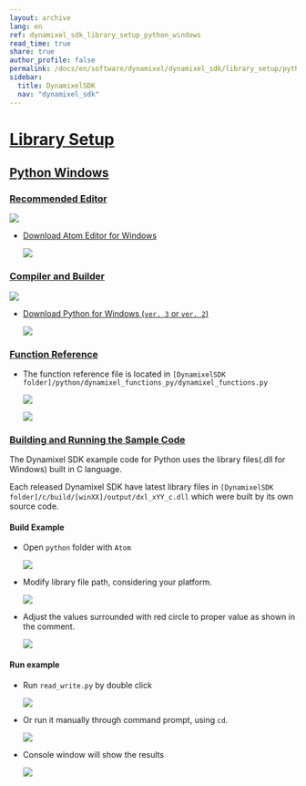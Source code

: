 ```yaml
---
layout: archive
lang: en
ref: dynamixel_sdk_library_setup_python_windows
read_time: true
share: true
author_profile: false
permalink: /docs/en/software/dynamixel/dynamixel_sdk/library_setup/python_windows/
sidebar:
  title: DynamixelSDK
  nav: "dynamixel_sdk"
---
```


<div style="counter-reset: h2 7"></div>
<div style="counter-reset: h1 2"></div>

# [Library Setup](#library-setup)

## [Python Windows](#python-windows)

### [Recommended Editor](#recommended-editor)

![](/assets/images/sw/sdk/dynamixel_sdk/library_setup/python/atom-logo.jpg)

* [Download Atom Editor for Windows](https://atom.io/)

  ![](/assets/images/sw/sdk/dynamixel_sdk/library_setup/python/windows/library_file/a1.png)

### [Compiler and Builder](#compiler-and-builder)

![](/assets/images/sw/sdk/dynamixel_sdk/library_setup/python/python.png)

* [Download Python for Windows (`ver. 3` or `ver. 2`)](https://www.python.org/downloads/)

  ![](/assets/images/sw/sdk/dynamixel_sdk/library_setup/python/windows/library_file/b1.png)

### [Function Reference](#function-reference)

* The function reference file is located in `[DynamixelSDK folder]/python/dynamixel_functions_py/dynamixel_functions.py`

  ![](/assets/images/sw/sdk/dynamixel_sdk/library_setup/python/windows/library_file/2.png)

  ![](/assets/images/sw/sdk/dynamixel_sdk/library_setup/python/windows/library_file/1.png)

### [Building and Running the Sample Code](#building-and-running-the-sample-code)

The Dynamixel SDK example code for Python uses the library files(.dll for Windows) built in C language.

Each released Dynamixel SDK have latest library files in `[DynamixelSDK folder]/c/build/[winXX]/output/dxl_xYY_c.dll` which were built by its own source code.

#### Build Example

* Open `python` folder with `Atom` 

  ![](/assets/images/sw/sdk/dynamixel_sdk/library_setup/python/windows/sample_code/1.png)

* Modify library file path, considering your platform.

  ![](/assets/images/sw/sdk/dynamixel_sdk/library_setup/python/windows/sample_code/2.png)

* Adjust the values surrounded with red circle to proper value as shown in the comment.

  ![](/assets/images/sw/sdk/dynamixel_sdk/library_setup/python/windows/sample_code/3.png)

#### Run example

* Run `read_write.py` by double click

  ![](/assets/images/sw/sdk/dynamixel_sdk/library_setup/python/windows/sample_code/4.png)

* Or run it manually through command prompt, using `cd`. 

  ![](/assets/images/sw/sdk/dynamixel_sdk/library_setup/python/windows/sample_code/5.png)

* Console window will show the results

  ![](/assets/images/sw/sdk/dynamixel_sdk/library_setup/python/windows/sample_code/6.png)
